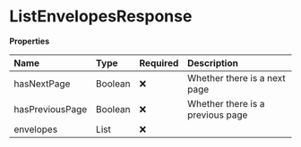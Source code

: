 # ListEnvelopesResponse

**Properties**

| Name            | Type           | Required | Description                      |
| :-------------- | :------------- | :------- | :------------------------------- |
| hasNextPage     | Boolean        | ❌       | Whether there is a next page     |
| hasPreviousPage | Boolean        | ❌       | Whether there is a previous page |
| envelopes       | List<Envelope> | ❌       |                                  |
